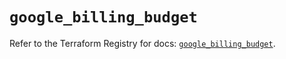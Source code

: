 # `google_billing_budget`

Refer to the Terraform Registry for docs: [`google_billing_budget`](https://registry.terraform.io/providers/hashicorp/google/5.38.0/docs/resources/billing_budget).
